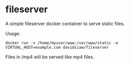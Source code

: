 # fileserver

A simple fileserver docker container to serve static files.

Usage:

```
docker run -v /home/myuser/www:/var/www/static -e VIRTUAL_HOST=example.com davidsiaw/fileserver
```

Files in /mp4 will be served like mp4 files.
